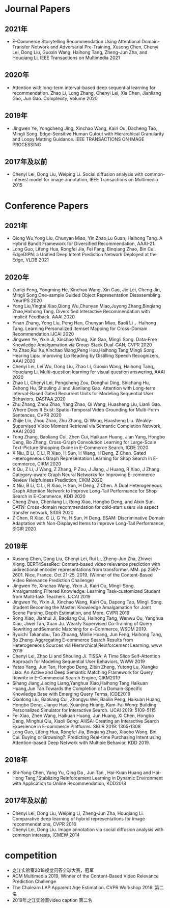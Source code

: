 # Journal Papers

## 2021年
* E-Commerce Storytelling Recommendation Using Attentional Domain-Transfer Network and Adversarial Pre-Training, Xusong Chen, Chenyi Lei, Dong Liu, Guoxin Wang, Haihong Tang, Zheng-Jun Zha, and Houqiang Li, IEEE Transactions on Multimedia 2021

## 2020年
* Attention with long-term interval-based deep sequential learning for recommendation. Zhao Li, Long Zhang, Chenyi Lei, Xia Chen, Jianliang Gao, Jun Gao. Complexity, Volume 2020

## 2019年
* Jingwen Ye, Yongcheng Jing, Xinchao Wang, Kairi Ou, Dacheng Tao, Mingli Song. Edge-Sensitive Human Cutout with Hierarchical Granularity and Loopy Matting Guidance. IEEE TRANSACTIONS ON IMAGE PROCESSING

## 2017年及以前
* Chenyi Lei, Dong Liu, Weiping Li. Social diffusion analysis with common-interest model for image annotation, IEEE Transactions on Multimedia 2015

# Conference Papers

## 2021年
* Qiong Wu,Yong Liu, Chunyan Miao, Yin Zhao,Lu Guan, Haihong Tang. A Hybrid Bandit Framework for Diversified Recommendation, AAAI-21. 
* Long Guo, Lifeng Hua, Rongfei Jia, Fei Fang, Binqiang Zhao, Bin Cui. EdgeDIPN: a Unified Deep Intent Prediction Network Deployed at the Edge, VLDB 2021

## 2020年
* Zunlei Feng, Yongming He, Xinchao Wang, Xin Gao, Jie Lei, Cheng Jin, Mingli Song.One-sample Guided Object Representation Disassembling. NeurIPS 2020
* Yong Liu,Yingtai Xiao,Qiong Wu,Chunyan Miao,Juyong Zhang,Binqiang Zhao,Haihong Tang. Diversified Interactive Recommendation with Implicit Feedback. AAAI 2020
* Yinan Zhang, Yong Liu, Peng Han, Chunyan Miao, Baoli Li ，Haihong Tang. Learning Personalized Itemset Mapping for Cross-Domain Recommendation.IJCAI 2020
* Jingwen Ye, Yixin Ji, Xinchao Wang, Xin Gao, Mingli Song. Data-Free Knowledge Amalgamation via Group-Stack Dual-GAN, CVPR 2020
* Ya Zhao,Rui Xu,Xinchao Wang,Peng Hou,Haihong Tang,Mingli Song. Hearing Lips: Improving Lip Reading by Distilling Speech Recognizers, AAAI 2020
* Chenyi Lei, Lei Wu, Dong Liu, Zhao Li, Guoxin Wang, Haihong Tang, Houqiang Li. Multi-question learning for visual question answering, AAAI 2020
* Zhao Li, Chenyi Lei, Pengcheng Zou, Donghui Ding, Shichang Hu, Zehong Hu, Shouling Ji and Jianliang Gao. Attention with Long-term Interval-Based Gated Recurrent Units for Modeling Sequential User Behaviors, DASFAA 2020
* Zhu Zhang, Zhou Zhao, Yang Zhao, Qi Wang, Huasheng Liu, Lianli Gao. Where Does It Exist: Spatio-Temporal Video Grounding for Multi-Form Sentences, CVPR 2020
* Zhijie Lin, Zhou Zhao, Zhu Zhang, Qi Wang, Huasheng Liu. Weakly-Supervised Video Moment Retrieval via Semantic Completion Network, AAAI 2020
* Tong Zhang, Baoliang Cui, Zhen Cui, Haikuan Huang, Jian Yang, Hongbo Deng, Bo Zheng. Cross-Graph Convolution Learning for Large-Scale Text-Picture Shopping Guide in E-Commerce Search, ICDE 2020
* X Niu, B Li, C Li, R Xiao, H Sun, H Wang, H Deng, Z Chen. Gated Heterogeneous Graph Representation Learning for Shop Search in E-commerce, CIKM 2020
* X Qu, Z Li, J Wang, Z Zhang, P Zou, J Jiang, J Huang, R Xiao, J Zhang. Category-aware Graph Neural Networks for Improving E-commerce Review Helpfulness Prediction, CIKM 2020
* X Niu, B Li, C Li, R Xiao, H Sun, H Deng, Z Chen. A Dual Heterogeneous Graph Attention Network to Improve Long-Tail Performance for Shop Search in E-Commerce, KDD 2020
* Cheng Zhao, Chenliang Li, Rong Xiao, Hongbo Deng, and Aixin Sun. CATN: Cross-domain recommendation for cold-start users via aspect transfer network, SIGIR 2020
* Z Chen, R Xiao, C Li, G Ye, H Sun, H Deng. ESAM: Discriminative Domain Adaptation with Non-Displayed Items to Improve Long-Tail Performance, SIGIR 2020

## 2019年
* Xusong Chen, Dong Liu, Chenyi Lei, Rui Li, Zheng-Jun Zha, Zhiwei Xiong. BERT4SessRec: Content-based video relevance prediction with bidirectional encoder representations from transformer. MM. pp 2597-2601. Nice, France. Oct 21-25, 2019. (Winner of the Content-Based Video Relevance Prediction Challenge)
* Jingwen Ye, Xinchao Wang, Yixin Ji, Kairi Ou, Mingli Song. Amalgamating Filtered Knowledge: Learning Task-customized Student from Multi-task Teachers. IJCAI 2019
* Jingwen Ye, Yixin Ji, Xinchao Wang, Kairi Ou, Dapeng Tao, Mingli Song. Student Becoming the Master: Knowledge Amalgamation for Joint Scene Parsing, Depth Estimation, and More. CVPR 2019
* Rong Xiao, Jianhui Ji, Baoliang Cui, Haihong Tang, Wenwu Ou, Yanghua Xiao, Jiwei Tan, Xuan Ju. Weakly Supervised Co-Training of Query Rewriting andSemantic Matching for e-Commerce, WSDM 2019.
* Ryuichi Takanobu, Tao Zhuang, Minlie Huang, Jun Feng, Haihong Tang, Bo Zheng. Aggregating E-commerce Search Results from Heterogeneous Sources via Hierarchical Reinforcement Learning. www 2019
* Chenyi Lei, Zhao Li and Shouling Ji. TiSSA: A Time Slice Self-Attention Approach for Modeling Sequential User Behaviors, WWW 2019
* Yatao Yang, Jun Tan, Hongbo Deng, Zibin Zheng, Yutong Lu, Xiangke Liao: An Active and Deep Semantic Matching Framework for Query Rewrite in E-Commercial Search Engine, CIKM2019
* Sihang Jiang,Jiaqing Liang,Yanghua Xiao,Haihong Tang,Haikuan Huang,Jun Tan.Towards the Completion of a Domain-Specific Knowledge Base with Emerging Query Terms, ICDE2019
* Qianlong Liu, Baoliang Cui, Zhongyu Wei, Baolin Peng, Haikuan Huang, Hongbo Deng, Jianye Hao, Xuanjing Huang, Kam-Fai Wong: Building Personalized Simulator for Interactive Search. IJCAI 2019: 5109-5115
* Fei Xiao, Zhen Wang, Haikuan Huang, Jun Huang, Xi Chen, Hongbo Deng, Minghui Qiu, Xiaoli Gong: AliISA: Creating an Interactive Search Experience in E-commerce Platforms. SIGIR 2019: 1305-1308
* Long Guo, Lifeng Hua, Rongfei Jia, Binqiang Zhao, Xiaobo Wang, Bin Cui. Buying or Browsing?: Predicting Real-time Purchasing Intent using Attention-based Deep Network with Multiple Behavior, KDD 2019.

## 2018年
* Shi-Yong Chen, Yang Yu, Qing Da , Jun Tan , Hai-Kuan Huang and Hai-Hong Tang,"Stablizing Reinforcement Learning in Dynamic Environment with Application to Online Recommendation, KDD2018

## 2017年及以前
* Chenyi Lei, Dong Liu, Weiping Li, Zheng-Jun Zha, Houqiang Li. Comparative deep learning of hybrid representations for image recommendations, CVPR 2016
* Chenyi Lei, Dong Liu. Image annotation via social diffusion analysis with common interests, ICMEW 2014

# competition

* 之江实验室2018视觉问答全球大赛，冠军
* ACM Multimedia 2019, Winner of the Content-Based Video Relevance Prediction Challenge
* The Chalearn LAP Apparent Age Estimation. CVPR Workshop 2016. 第二名
* 2019年之江实验室video caption 第二名
